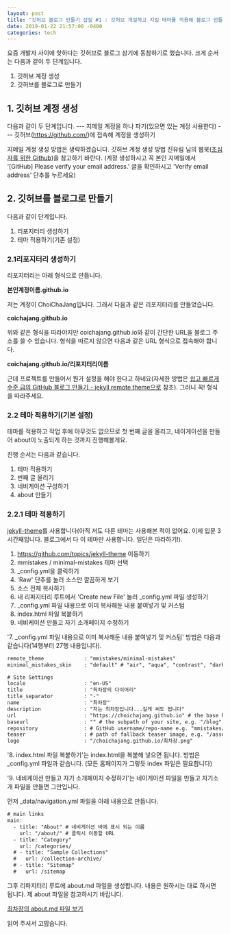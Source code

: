 ```yaml
---
layout: post
title: "깃허브 블로그 만들기 삽질 #1 : 깃허브 개설하고 지킬 테마를 적용해 블로그 만들기"
date: 2019-01-22 21:57:00 -0400
categories: tech
---
```


요즘 개발자 사이에 핫하다는 깃허브로 블로그 삼기에 동참하기로 했습니다.
크게 순서는 다음과 같이 두 단계입니다.

1. 깃허브 계정 생성
2. 깃허브를 블로그로 만들기

## 1. 깃허브 계정 생성
다음과 같이 두 단계입니다. 
--- 지메일 계정을 하나 파기(있으면 있는 계정 사용한다)
--- 깃허브(https://github.com/)에 접속해 계정을 생성하기

지메일 계정 생성 방법은 생략하겠습니다.
깃허브 계정 생성 방법 진유림 님의 웹북([초심자를 위한 Github](http://www.realhanbit.co.kr/books/125/pages/1129/preview))을 참고하기 바란다.
(계정 생성하시고 꼭 본인 지메일에서 '[GitHub] Please verify your email address.' 글을 확인하시고 'Verify email address' 단추를 누르세요)

## 2. 깃허브를 블로그로 만들기
다음과 같이 단계입니다.

1. 리포지터리 생성하기
2. 테마 적용하기(기존 설정)

### 2.1리포지터리 생성하기
리포지터리는 아래 형식으로 만듭니다.

**본인계정이름.github.io**

저는 계정이 ChoiChaJang입니다. 그래서 다음과 같은 리포지터리를 만들었습니다.

**coichajang.github.io**

위와 같은 형식을 따라야지만 coichajang.github.io와 같이 간단한 URL을 블로그 주소를 쓸 수 있습니다.
형식을 따르지 않으면 다음과 같은 URL 형식으로 접속해야 합니다.

**coichajang.github.io/리포지터리이름**

근데 프로젝트를 만들어서 뭔가 설정을 해야 한다고 하네요(자세한 방법은 [쉽고 빠르게 수준 급의 GitHub 블로그 만들기 - jekyll remote theme으로](https://dreamgonfly.github.io/2018/01/27/jekyll-remote-theme.html) 참조).
그러니 꼭! 형식을 따라주세요.


### 2.2 테마 적용하기(기본 설정)
테마를 적용하고 작업 후에 아무것도 없으므로 첫 번째 글을 올리고, 네이게이션을 만들어 about이 노출되게 하는 것까지 진행해볼게요.

진행 순서는 다음과 같습니다.

1. 테마 적용하기
2.  번째 글 올리기
3. 네비게이션 구성하기
4. about 만들기

### 2.2.1 테마 적용하기
[jekyll-theme](https://github.com/topics/jekyll-theme)를 사용합니다(아직 저도 다른 테마는 사용해본 적이 없어요. 이제 입문 3시간째입니다. 블로그에서 다 이 테마만 사용합니다. 일단은 따라하기!).

1. https://github.com/topics/jekyll-theme 이동하기
2. mmistakes / minimal-mistakes 테마 선택
3. _config.yml을 클릭하기
4. 'Raw' 단추를 눌러 소스만 깔끔하게 보기
5. 소스 전체 복사하기
6. 내 리파지터리 루트에서 'Create new File' 눌러 _config.yml 파일 생성하기
7. _config.yml 파일 내용으로 이미 복사해둔 내용 붙여넣기 및 커스텀
8. index.html 파일 복붙하기
9. 네비케이션 만들고 자기 소개페이지 수정하기

'7. _config.yml 파일 내용으로 이미 복사해둔 내용 붙여넣기 및 커스텀' 방법은 다음과 같습니다(14행부터 27행 내용입니다).


```html
remote_theme             : "mmistakes/minimal-mistakes"
minimal_mistakes_skin    : "default" # "air", "aqua", "contrast", "dark", "dirt", "neon", "mint", "plum", "sunrise"

# Site Settings
locale                   : "en-US"
title                    : "최차장의 다이어리"
title_separator          : "-"
name                     : "최차장"
description              : "저는 최차장입니다...길게 써도 됩니다"
url                      : "https://choichajang.github.io" # the base hostname & protocol for your site e.g. "https://mmistakes.github.io"
baseurl                  : "" # the subpath of your site, e.g. "/blog"
repository               : # GitHub username/repo-name e.g. "mmistakes/minimal-mistakes"
teaser                   : # path of fallback teaser image, e.g. "/assets/images/500x300.png"
logo                     : "/choichajang.github.io/최차장.png"
```


'8. index.html 파일 복붙하기'는 index.html을 복붙해 넣으면 됩니다. 방법은 _config.yml 파일과 같습니다.
(모든 홈페이지가 그렇듯 index 파일은 필요합니다)

'9. 네비케이션 만들고 자기 소개페이지 수정하기'는 네이게이션 파일을 만들고 자기소개 파일을 만들면 그만입니다.

먼저 _data/navigation.yml 파일을 아래 내용으로 만듭니다.

```html
# main links
main:
  - title: "About" # 네비게이션 바에 표시 되는 이름
    url: "/about/" # 클릭시 이동할 URL
  - title: "Category"
    url: /categories/
  # - title: "Sample Collections"
  #   url: /collection-archive/
  # - title: "Sitemap"
  #   url: /sitemap
```

그후 리파지터리 루트에 about.md 파일을 생성합니다. 내용은 원하시는 대로 하시면 됩니다.
제 about 파일을 참고하시기 바랍니다.

[최차장의 about.md 파일 보기](https://github.com/ChoiChaJang/choichajang.github.io/blob/master/about.md)

읽어 주셔서 고맙습니다.
